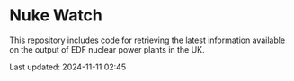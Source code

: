 # Nuke Watch

This repository includes code for retrieving the latest information available on the output of EDF nuclear power plants in the UK.

Last updated: 2024-11-11 02:45